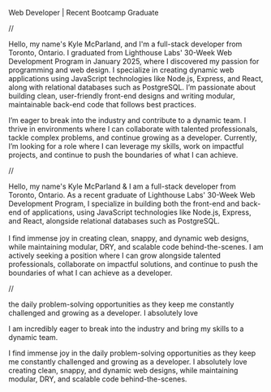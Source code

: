 Web Developer | Recent Bootcamp Graduate

//

Hello, my name's Kyle McParland, and I'm a full-stack developer from Toronto, Ontario. I graduated from Lighthouse Labs' 30-Week Web Development Program in January 2025, where I discovered my passion for programming and web design. I specialize in creating dynamic web applications using JavaScript technologies like Node.js, Express, and React, along with relational databases such as PostgreSQL. I’m passionate about building clean, user-friendly front-end designs and writing modular, maintainable back-end code that follows best practices.

I’m eager to break into the industry and contribute to a dynamic team. I thrive in environments where I can collaborate with talented professionals, tackle complex problems, and continue growing as a developer. Currently, I’m looking for a role where I can leverage my skills, work on impactful projects, and continue to push the boundaries of what I can achieve.

//

Hello, my name's Kyle McParland & I am a full-stack developer from Toronto, Ontario. As a recent graduate of Lighthouse Labs' 30-Week Web Development Program, I specialize in building both the front-end and back-end of applications, using JavaScript technologies like Node.js, Express, and React, alongside relational databases such as PostgreSQL.
<br />
<br />
I find immense joy in creating clean, snappy, and dynamic web designs, while maintaining modular, DRY, and scalable code behind-the-scenes. I am actively seeking a position where I can grow alongside talented professionals, collaborate on impactful solutions, and continue to push the boundaries of what I can achieve as a developer.

//

the daily problem-solving opportunities as they keep me constantly challenged and growing as a developer. I absolutely love

I am incredibly eager to break into the industry and bring my skills to a dynamic team.

I find immense joy in the daily problem-solving opportunities as they keep me constantly challenged and growing as a developer.
I absolutely love creating clean, snappy, and dynamic web designs, while maintaining modular, DRY, and scalable code behind-the-scenes.
